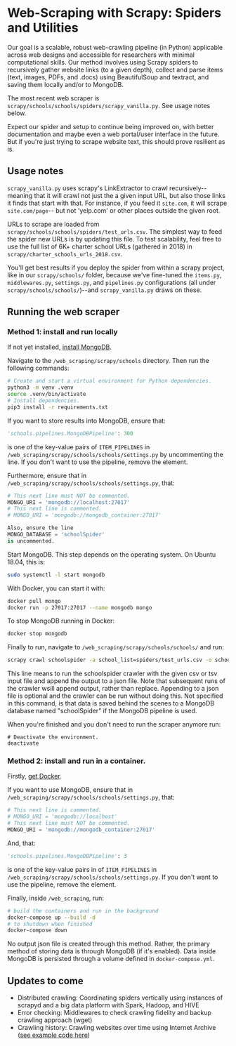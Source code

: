 # Web-Scraping with Scrapy: Spiders and Utilities
Our goal is a scalable, robust web-crawling pipeline (in Python) applicable across web designs and accessible for researchers with minimal computational skills. Our method involves using Scrapy spiders to recursively gather website links (to a given depth), collect and parse items (text, images, PDFs, and .docs) using BeautifulSoup and textract, and saving them locally and/or to MongoDB. 

The most recent web scraper is `scrapy/schools/schools/spiders/scrapy_vanilla.py`. See usage notes below.

Expect our spider and setup to continue being improved on, with better documentation and maybe even a web portal/user interface in the future. But if you're just trying to scrape website text, this should prove resilient as is.


## Usage notes
`scrapy_vanilla.py` uses scrapy's LinkExtractor to crawl recursively--meaning that it will crawl not just the a given input URL, but also those links it finds that start with that. For instance, if you feed it `site.com`, it will scrape `site.com/page`-- but not 'yelp.com' or other places outside the given root. 

URLs to scrape are loaded from `scrapy/schools/schools/spiders/test_urls.csv`. The simplest way to feed the spider new URLs is by updating this file. To test scalability, feel free to use the full list of 6K+ charter school URLs (gathered in 2018) in `scrapy/charter_schools_urls_2018.csv`. 

You'll get best results if you deploy the spider from within a scrapy project, like in our `scrapy/schools/` folder, because we've fine-tuned the `items.py`, `middlewares.py`, `settings.py`, and `pipelines.py` configurations (all under `scrapy/schools/schools/`)--and `scrapy_vanilla.py` draws on these.


## Running the web scraper

### Method 1: install and run locally

If not yet installed, [install MongoDB](https://docs.mongodb.com/manual/installation/).

Navigate to the `/web_scraping/scrapy/schools` directory.
Then run the following commands:
```bash
# Create and start a virtual environment for Python dependencies.
python3 -m venv .venv
source .venv/bin/activate
# Install dependencies.
pip3 install -r requirements.txt
```
If you want to store results into MongoDB, ensure that:

```python
'schools.pipelines.MongoDBPipeline': 300
```
is one of the key-value pairs of `ITEM_PIPELINES` in `/web_scraping/scrapy/schools/schools/settings.py` by uncommenting the line. If you don't want to use the pipeline, remove the element.

Furthermore, ensure that in `/web_scraping/scrapy/schools/schools/settings.py`, that:
```python
# This next line must NOT be commented.
MONGO_URI = 'mongodb://localhost:27017' 
# This next line is commented.
# MONGO_URI = 'mongodb://mongodb_container:27017'

Also, ensure the line
MONGO_DATABASE = 'schoolSpider'
is uncommented.
```
Start MongoDB. This step depends on the operating system. On Ubuntu 18.04, this is:
```bash
sudo systemctl -l start mongodb
```
With Docker, you can start it with:
```bash
docker pull mongo
docker run -p 27017:27017 --name mongodb mongo
```
To stop MongoDB running in Docker:
```bash
docker stop mongodb
```

Finally to run, navigate to `/web_scraping/scrapy/schools/schools/` and run:

```bash
scrapy crawl schoolspider -a school_list=spiders/test_urls.csv -o schoolspider_output.json
```

This line means to run the schoolspider crawler with the given csv or tsv input file
and append the output to a json file. Note that subsequent runs of the crawler wsill append output, rather than replace. 
Appending to a json file is optional and the crawler can be run without doing this. Not specified in this command, is that data is saved behind the scenes
to a MongoDB database named "schoolSpider" if the MongoDB pipeline is used.


When you're finished and you don't need to run the scraper anymore run:
```
# Deactivate the environment.
deactivate
```

### Method 2: install and run in a container.

Firstly, [get Docker](https://docs.docker.com/get-docker/).

If you want to use MongoDB, ensure that in `/web_scraping/scrapy/schools/schools/settings.py`, that:
```python
# This next line is commented.
# MONGO_URI = 'mongodb://localhost' 
# This next line must NOT be commented.
MONGO_URI = 'mongodb://mongodb_container:27017'
```
And, that:
```python
'schools.pipelines.MongoDBPipeline': 3
```
is one of the key-value pairs in of `ITEM_PIPELINES` in `/web_scraping/scrapy/schools/schools/settings.py`. If you don't want to use the pipeline, remove the element.

Finally, inside `/web_scraping`, run:
```bash
# build the containers and run in the background
docker-compose up --build -d 
# to shutdown when finished
docker-compose down
```
No output json file is created through this method. Rather, the primary method of storing data is through MongoDB
(if it's enabled). Data inside MongoDB is persisted through a volume defined in `docker-compose.yml`.


## Updates to come
- Distributed crawling: Coordinating spiders vertically using instances of scrapyd and a big data platform with Spark, Hadoop, and HIVE
- Error checking: Middlewares to check crawling fidelity and backup crawling approach (wget)
- Crawling history: Crawling websites over time using Internet Archive ([see example code here](http://sangaline.com/post/wayback-machine-scraper/))
